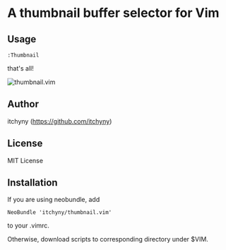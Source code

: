 # A thumbnail buffer selector for Vim
## Usage

    :Thumbnail

that's all!


![thumbnail.vim](https://raw.github.com/itchyny/thumbnail.vim/master/image/image.png)

## Author
itchyny (https://github.com/itchyny)

## License
MIT License

## Installation
If you are using neobundle, add

    NeoBundle 'itchyny/thumbnail.vim'

to your .vimrc.

Otherwise, download scripts to corresponding directory under $VIM.

